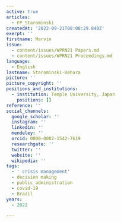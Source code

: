 ```yaml
---
active: true
articles:
  - FP_Starominski
createdAt: '2022-09-21T08:08:29.840Z'
exerpt: ''
firstname: Marvin
issue:
  - content/issues/WPRN21 Papers.md
  - content/issues/WPRN21 Proceedings.md
language:
  - English
lastname: Starominski-Uehara
picture: ''
picture_copyright: ''
positions_and_institutions:
  - institution: Temple University, Japan
    positions: []
reference: ''
social_channels:
  google_scholar: ''
  instagram: ''
  linkedin: ''
  mendeley: ''
  orcid: 0000-0002-1542-7619
  researchgate: ''
  twitter: ''
  website: ''
  wikipedia: ''
tags:
  - ' crisis management'
  - decision making
  - public administration
  - covid-19
  - Brazil
years:
  - 2022

---
```

